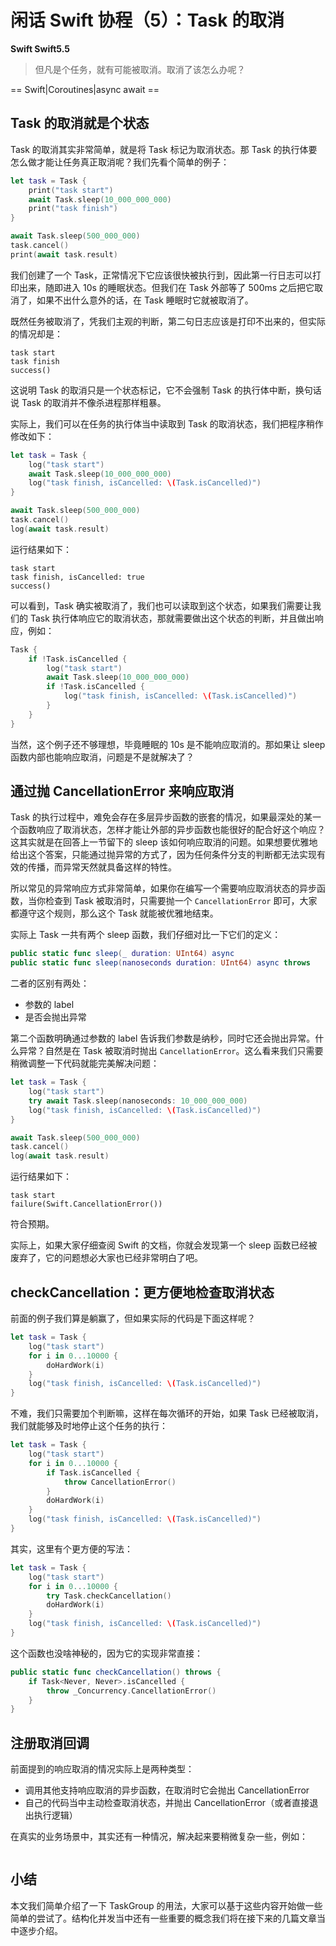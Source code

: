 # 闲话 Swift 协程（5）：Task 的取消

**Swift Swift5.5**

> 但凡是个任务，就有可能被取消。取消了该怎么办呢？

==  Swift|Coroutines|async await ==

## Task 的取消就是个状态

Task 的取消其实非常简单，就是将 Task 标记为取消状态。那 Task 的执行体要怎么做才能让任务真正取消呢？我们先看个简单的例子：

```swift
let task = Task {
    print("task start")
    await Task.sleep(10_000_000_000)
    print("task finish")
}

await Task.sleep(500_000_000)
task.cancel()
print(await task.result)
```

我们创建了一个 Task，正常情况下它应该很快被执行到，因此第一行日志可以打印出来，随即进入 10s 的睡眠状态。但我们在 Task 外部等了 500ms 之后把它取消了，如果不出什么意外的话，在 Task 睡眠时它就被取消了。

既然任务被取消了，凭我们主观的判断，第二句日志应该是打印不出来的，但实际的情况却是：

```
task start
task finish
success()
```

这说明 Task 的取消只是一个状态标记，它不会强制 Task 的执行体中断，换句话说 Task 的取消并不像杀进程那样粗暴。

实际上，我们可以在任务的执行体当中读取到 Task 的取消状态，我们把程序稍作修改如下：

```swift
let task = Task {
    log("task start")
    await Task.sleep(10_000_000_000)
    log("task finish, isCancelled: \(Task.isCancelled)")
}

await Task.sleep(500_000_000)
task.cancel()
log(await task.result)
```

运行结果如下：

```
task start
task finish, isCancelled: true
success()
```

可以看到，Task 确实被取消了，我们也可以读取到这个状态，如果我们需要让我们的 Task 执行体响应它的取消状态，那就需要做出这个状态的判断，并且做出响应，例如：

```swift
Task {
    if !Task.isCancelled {
        log("task start")
        await Task.sleep(10_000_000_000)
        if !Task.isCancelled {
            log("task finish, isCancelled: \(Task.isCancelled)")
        }
    }
}
```

当然，这个例子还不够理想，毕竟睡眠的 10s 是不能响应取消的。那如果让 sleep 函数内部也能响应取消，问题是不是就解决了？

## 通过抛 CancellationError 来响应取消

Task 的执行过程中，难免会存在多层异步函数的嵌套的情况，如果最深处的某一个函数响应了取消状态，怎样才能让外部的异步函数也能很好的配合好这个响应？这其实就是在回答上一节留下的 sleep 该如何响应取消的问题。如果想要优雅地给出这个答案，只能通过抛异常的方式了，因为任何条件分支的判断都无法实现有效的传播，而异常天然就具备这样的特性。

所以常见的异常响应方式非常简单，如果你在编写一个需要响应取消状态的异步函数，当你检查到 Task 被取消时，只需要抛一个 `CancellationError` 即可，大家都遵守这个规则，那么这个 Task 就能被优雅地结束。

实际上 Task 一共有两个 sleep 函数，我们仔细对比一下它们的定义：

```swift
public static func sleep(_ duration: UInt64) async
public static func sleep(nanoseconds duration: UInt64) async throws
```

二者的区别有两处：
* 参数的 label
* 是否会抛出异常

第二个函数明确通过参数的 label 告诉我们参数是纳秒，同时它还会抛出异常。什么异常？自然是在 Task 被取消时抛出 `CancellationError`。这么看来我们只需要稍微调整一下代码就能完美解决问题：

```swift
let task = Task {
    log("task start")
    try await Task.sleep(nanoseconds: 10_000_000_000)
    log("task finish, isCancelled: \(Task.isCancelled)")
}

await Task.sleep(500_000_000)
task.cancel()
log(await task.result)
```

运行结果如下：

```
task start
failure(Swift.CancellationError())
```

符合预期。

实际上，如果大家仔细查阅 Swift 的文档，你就会发现第一个 sleep 函数已经被废弃了，它的问题想必大家也已经非常明白了吧。

## checkCancellation：更方便地检查取消状态

前面的例子我们算是躺赢了，但如果实际的代码是下面这样呢？

```swift
let task = Task {
    log("task start")
    for i in 0...10000 {
        doHardWork(i) 
    }
    log("task finish, isCancelled: \(Task.isCancelled)")
}
```

不难，我们只需要加个判断嘛，这样在每次循环的开始，如果 Task 已经被取消，我们就能够及时地停止这个任务的执行：

```swift
let task = Task {
    log("task start")
    for i in 0...10000 {
        if Task.isCancelled {
            throw CancellationError()
        }
        doHardWork(i)
    }
    log("task finish, isCancelled: \(Task.isCancelled)")
}
```

其实，这里有个更方便的写法：

```swift
let task = Task {
    log("task start")
    for i in 0...10000 {
        try Task.checkCancellation()
        doHardWork(i)
    }
    log("task finish, isCancelled: \(Task.isCancelled)")
}
```

这个函数也没啥神秘的，因为它的实现非常直接：

```swift
public static func checkCancellation() throws {
    if Task<Never, Never>.isCancelled {
        throw _Concurrency.CancellationError()
    }
}
```

## 注册取消回调

前面提到的响应取消的情况实际上是两种类型：
* 调用其他支持响应取消的异步函数，在取消时它会抛出 CancellationError
* 自己的代码当中主动检查取消状态，并抛出 CancellationError（或者直接退出执行逻辑）

在真实的业务场景中，其实还有一种情况，解决起来要稍微复杂一些，例如：

```swift

```

## 小结

本文我们简单介绍了一下 TaskGroup 的用法，大家可以基于这些内容开始做一些简单的尝试了。结构化并发当中还有一些重要的概念我们将在接下来的几篇文章当中逐步介绍。